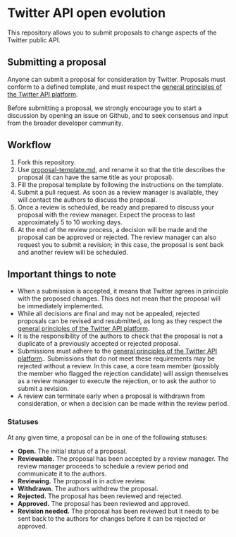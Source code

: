 # Twitter API open evolution

This repository allows you to submit proposals to change aspects of the Twitter public API.

## Submitting a proposal

Anyone can submit a proposal for consideration by Twitter. Proposals must conform to a defined template, and must respect the [general principles of the Twitter API platform](principles.md).

Before submitting a proposal, we strongly encourage you to start a discussion by opening an issue on Github, and to seek consensus and input from the broader developer community.

## Workflow

1.  Fork this repository.
2.  Use [proposal-template.md](proposal-template.md), and rename it so that the title describes the proposal (it can have the same title as your proposal).
3.  Fill the proposal template by following the instructions on the template.
4.  Submit a pull request. As soon as a review manager is available, they will contact the authors to discuss the proposal.
5.  Once a review is scheduled, be ready and prepared to discuss your proposal with the review manager. Expect the process to last approximately 5 to 10 working days.
6.  At the end of the review process, a decision will be made and the proposal can be approved or rejected. The review manager can also request you to submit a revision; in this case, the proposal is sent back and another review will be scheduled.

## Important things to note

-   When a submission is accepted, it means that Twitter agrees in principle with the proposed changes. This does not mean that the proposal will be immediately implemented.
-   While all decisions are final and may not be appealed, rejected proposals can be revised and resubmitted, as long as they respect the [general principles of the Twitter API platform](principles.md).
-   It is the responsibility of the authors to check that the proposal is not a duplicate of a previously accepted or rejected proposal.
-   Submissions must adhere to the [general principles of the Twitter API platform](principles.md).. Submissions that do not meet these requirements may be rejected without a review. In this case, a core team member (possibly the member who flagged the rejection candidate) will assign themselves as a review manager to execute the rejection, or to ask the author to submit a revision.
-   A review can terminate early when a proposal is withdrawn from consideration, or when a decision can be made within the review period.

### Statuses

At any given time, a proposal can be in one of the following statuses:

-   **Open.** The initial status of a proposal.
-   **Reviewable.** The proposal has been accepted by a review manager. The review manager proceeds to schedule a review period and communicate it to the authors.
-   **Reviewing.** The proposal is in active review.
-   **Withdrawn.** The authors withdrew the proposal.
-   **Rejected.** The proposal has been reviewed and rejected.
-   **Approved.** The proposal has been reviewed and approved.
-   **Revision needed.** The proposal has been reviewed but it needs to be sent back to the authors for changes before it can be rejected or approved.